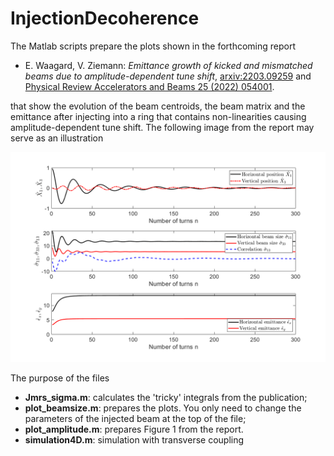 # InjectionDecoherence
The Matlab scripts prepare the plots shown in the forthcoming report 

- E. Waagard, V. Ziemann: *Emittance growth of kicked and mismatched beams due to amplitude-dependent tune shift*, [arxiv:2203.09259](https://arxiv.org/abs/2203.09259) and [Physical Review Accelerators and Beams 25 (2022) 054001](https://link.aps.org/doi/10.1103/PhysRevAccelBeams.25.054001).

that show the evolution of the beam centroids, the beam matrix and the emittance after injecting into a ring 
that contains non-linearities causing amplitude-dependent tune shift. The following image from the report may serve as an illustration

![Figure4](emittance_growth_coupling2.png)

The purpose of the files

  - **Jmrs_sigma.m**: calculates the 'tricky' integrals from the publication;
  - **plot_beamsize.m**: prepares the plots. You only need to change the parameters of the injected beam at the top of the file;
  - **plot_amplitude.m**: prepares Figure 1 from the report.
  - **simulation4D.m**: simulation with transverse coupling
